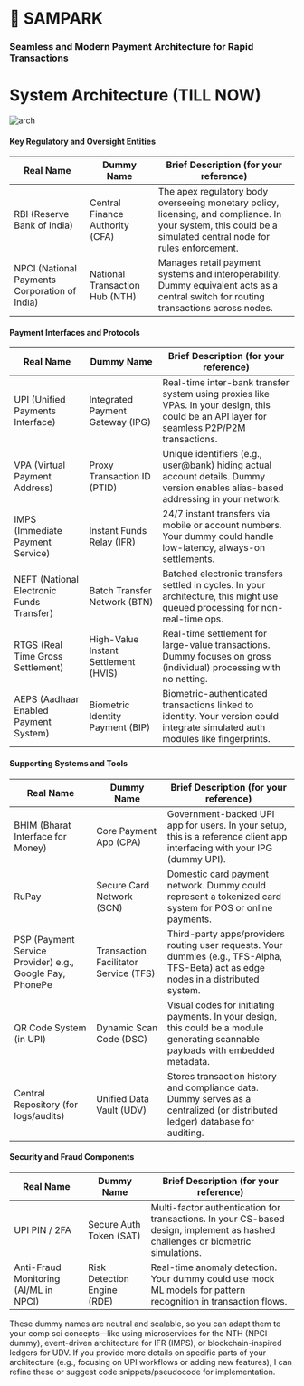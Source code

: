 # 🚀 SAMPARK
### Seamless and Modern Payment Architecture for Rapid Transactions

# System Architecture (TILL NOW)
![arch](https://github.com/user-attachments/assets/d71e41bc-1f40-4aec-94cb-4049c8a055d5)

#### Key Regulatory and Oversight Entities
| Real Name | Dummy Name | Brief Description (for your reference) |
|-----------|------------|---------------------------------------|
| RBI (Reserve Bank of India) | Central Finance Authority (CFA) | The apex regulatory body overseeing monetary policy, licensing, and compliance. In your system, this could be a simulated central node for rules enforcement. |
| NPCI (National Payments Corporation of India) | National Transaction Hub (NTH) | Manages retail payment systems and interoperability. Dummy equivalent acts as a central switch for routing transactions across nodes. |

#### Payment Interfaces and Protocols
| Real Name | Dummy Name | Brief Description (for your reference) |
|-----------|------------|---------------------------------------|
| UPI (Unified Payments Interface) | Integrated Payment Gateway (IPG) | Real-time inter-bank transfer system using proxies like VPAs. In your design, this could be an API layer for seamless P2P/P2M transactions. |
| VPA (Virtual Payment Address) | Proxy Transaction ID (PTID) | Unique identifiers (e.g., user@bank) hiding actual account details. Dummy version enables alias-based addressing in your network. |
| IMPS (Immediate Payment Service) | Instant Funds Relay (IFR) | 24/7 instant transfers via mobile or account numbers. Your dummy could handle low-latency, always-on settlements. |
| NEFT (National Electronic Funds Transfer) | Batch Transfer Network (BTN) | Batched electronic transfers settled in cycles. In your architecture, this might use queued processing for non-real-time ops. |
| RTGS (Real Time Gross Settlement) | High-Value Instant Settlement (HVIS) | Real-time settlement for large-value transactions. Dummy focuses on gross (individual) processing with no netting. |
| AEPS (Aadhaar Enabled Payment System) | Biometric Identity Payment (BIP) | Biometric-authenticated transactions linked to identity. Your version could integrate simulated auth modules like fingerprints. |

#### Supporting Systems and Tools
| Real Name | Dummy Name | Brief Description (for your reference) |
|-----------|------------|---------------------------------------|
| BHIM (Bharat Interface for Money) | Core Payment App (CPA) | Government-backed UPI app for users. In your setup, this is a reference client app interfacing with your IPG (dummy UPI). |
| RuPay | Secure Card Network (SCN) | Domestic card payment network. Dummy could represent a tokenized card system for POS or online payments. |
| PSP (Payment Service Provider) e.g., Google Pay, PhonePe | Transaction Facilitator Service (TFS) | Third-party apps/providers routing user requests. Your dummies (e.g., TFS-Alpha, TFS-Beta) act as edge nodes in a distributed system. |
| QR Code System (in UPI) | Dynamic Scan Code (DSC) | Visual codes for initiating payments. In your design, this could be a module generating scannable payloads with embedded metadata. |
| Central Repository (for logs/audits) | Unified Data Vault (UDV) | Stores transaction history and compliance data. Dummy serves as a centralized (or distributed ledger) database for auditing. |

#### Security and Fraud Components
| Real Name | Dummy Name | Brief Description (for your reference) |
|-----------|------------|---------------------------------------|
| UPI PIN / 2FA | Secure Auth Token (SAT) | Multi-factor authentication for transactions. In your CS-based design, implement as hashed challenges or biometric simulations. |
| Anti-Fraud Monitoring (AI/ML in NPCI) | Risk Detection Engine (RDE) | Real-time anomaly detection. Your dummy could use mock ML models for pattern recognition in transaction flows. |

These dummy names are neutral and scalable, so you can adapt them to your comp sci concepts—like using microservices for the NTH (NPCI dummy), event-driven architecture for IFR (IMPS), or blockchain-inspired ledgers for UDV. If you provide more details on specific parts of your architecture (e.g., focusing on UPI workflows or adding new features), I can refine these or suggest code snippets/pseudocode for implementation.